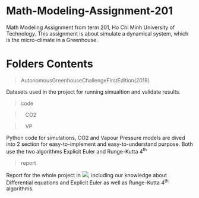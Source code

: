 # Math-Modeling-Assignment-201
 Math Modeling Assignment from term 201, Ho Chi Minh University of Technology. This assignment is about simulate a dynamical system, which is the micro-climate in a Greenhouse.

# Folders Contents
 >AutonomousGreenhouseChallengeFirstEdition(2018)
 
 Datasets used in the project for running simualtion and validate results.
 
 >code
 
 > &nbsp;&nbsp; CO2
 
 > &nbsp;&nbsp; VP
 
 Python code for simulations, CO2 and Vapour Pressure models are dived into 2 section for easy-to-implement and easy-to-understand purpose. Both use the two algorithms Explicit Euler and Runge-Kutta 4<sup>th</sup>

>report 

Report for the whole project in <img src="https://latex.codecogs.com/svg.latex?%5CLaTeX" />, including our knowledge about Differential equations and Explicit Euler as well as Runge-Kutta 4<sup>th</sup> algorithms.


